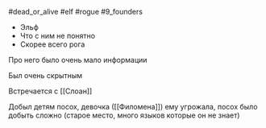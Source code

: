 #dead_or_alive #elf #rogue #9_founders
 
- Эльф
- Что с ним не понятно
- Скорее всего рога

Про него было очень мало информации

Был очень скрытным

Встречается с [[Слоан]]

Добыл детям посох, девочка ([[Филомена]]) ему угрожала, посох было добыть сложно (старое место, много языков которые он не знает)
